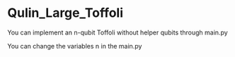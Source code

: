 # Qulin_Large_Toffoli

You can implement an n-qubit Toffoli without helper qubits through main.py 

You can change the variables n in the main.py
